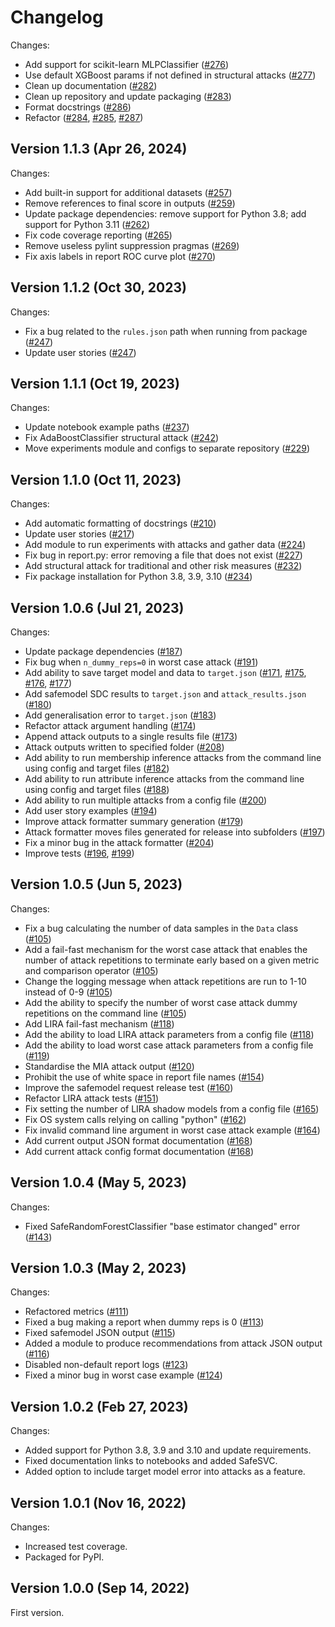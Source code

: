 # Changelog

Changes:
*   Add support for scikit-learn MLPClassifier ([#276](https://github.com/AI-SDC/AI-SDC/pull/276))
*   Use default XGBoost params if not defined in structural attacks ([#277](https://github.com/AI-SDC/AI-SDC/pull/277))
*   Clean up documentation ([#282](https://github.com/AI-SDC/AI-SDC/pull/282))
*   Clean up repository and update packaging ([#283](https://github.com/AI-SDC/AI-SDC/pull/283))
*   Format docstrings ([#286](https://github.com/AI-SDC/AI-SDC/pull/286))
*   Refactor ([#284](https://github.com/AI-SDC/AI-SDC/pull/284), [#285](https://github.com/AI-SDC/AI-SDC/pull/285), [#287](https://github.com/AI-SDC/AI-SDC/pull/287))

## Version 1.1.3 (Apr 26, 2024)

Changes:
*   Add built-in support for additional datasets ([#257](https://github.com/AI-SDC/AI-SDC/pull/257))
*   Remove references to final score in outputs ([#259](https://github.com/AI-SDC/AI-SDC/pull/259))
*   Update package dependencies: remove support for Python 3.8; add support for Python 3.11 ([#262](https://github.com/AI-SDC/AI-SDC/pull/262))
*   Fix code coverage reporting ([#265](https://github.com/AI-SDC/AI-SDC/pull/265))
*   Remove useless pylint suppression pragmas ([#269](https://github.com/AI-SDC/AI-SDC/pull/269))
*   Fix axis labels in report ROC curve plot ([#270](https://github.com/AI-SDC/AI-SDC/pull/270))

## Version 1.1.2 (Oct 30, 2023)

Changes:
*   Fix a bug related to the `rules.json` path when running from package ([#247](https://github.com/AI-SDC/AI-SDC/pull/247))
*   Update user stories ([#247](https://github.com/AI-SDC/AI-SDC/pull/247))

## Version 1.1.1 (Oct 19, 2023)

Changes:
*   Update notebook example paths ([#237](https://github.com/AI-SDC/AI-SDC/pull/237))
*   Fix AdaBoostClassifier structural attack ([#242](https://github.com/AI-SDC/AI-SDC/pull/242))
*   Move experiments module and configs to separate repository ([#229](https://github.com/AI-SDC/AI-SDC/pull/229))

## Version 1.1.0 (Oct 11, 2023)

Changes:
*    Add automatic formatting of docstrings ([#210](https://github.com/AI-SDC/AI-SDC/pull/210))
*    Update user stories ([#217](https://github.com/AI-SDC/AI-SDC/pull/217))
*    Add module to run experiments with attacks and gather data ([#224](https://github.com/AI-SDC/AI-SDC/pull/224))
*    Fix bug in report.py: error removing a file that does not exist ([#227](https://github.com/AI-SDC/AI-SDC/pull/227))
*    Add structural attack for traditional and other risk measures ([#232](https://github.com/AI-SDC/AI-SDC/pull/232))
*    Fix package installation for Python 3.8, 3.9, 3.10 ([#234](https://github.com/AI-SDC/AI-SDC/pull/234))

## Version 1.0.6 (Jul 21, 2023)

Changes:
*    Update package dependencies ([#187](https://github.com/AI-SDC/AI-SDC/pull/187))
*    Fix bug when `n_dummy_reps=0` in worst case attack ([#191](https://github.com/AI-SDC/AI-SDC/pull/191))
*    Add ability to save target model and data to `target.json` ([#171](https://github.com/AI-SDC/AI-SDC/pull/171), [#175](https://github.com/AI-SDC/AI-SDC/pull/175), [#176](https://github.com/AI-SDC/AI-SDC/pull/176), [#177](https://github.com/AI-SDC/AI-SDC/pull/177))
*    Add safemodel SDC results to `target.json` and `attack_results.json` ([#180](https://github.com/AI-SDC/AI-SDC/pull/180))
*    Add generalisation error to `target.json` ([#183](https://github.com/AI-SDC/AI-SDC/pull/183))
*    Refactor attack argument handling ([#174](https://github.com/AI-SDC/AI-SDC/pull/174))
*    Append attack outputs to a single results file ([#173](https://github.com/AI-SDC/AI-SDC/pull/173))
*    Attack outputs written to specified folder ([#208](https://github.com/AI-SDC/AI-SDC/pull/208))
*    Add ability to run membership inference attacks from the command line using config and target files ([#182](https://github.com/AI-SDC/AI-SDC/pull/182))
*    Add ability to run attribute inference attacks from the command line using config and target files ([#188](https://github.com/AI-SDC/AI-SDC/pull/188))
*    Add ability to run multiple attacks from a config file ([#200](https://github.com/AI-SDC/AI-SDC/pull/200))
*    Add user story examples ([#194](https://github.com/AI-SDC/AI-SDC/pull/194))
*    Improve attack formatter summary generation ([#179](https://github.com/AI-SDC/AI-SDC/pull/179))
*    Attack formatter moves files generated for release into subfolders ([#197](https://github.com/AI-SDC/AI-SDC/pull/197))
*    Fix a minor bug in the attack formatter ([#204](https://github.com/AI-SDC/AI-SDC/pull/204))
*    Improve tests ([#196](https://github.com/AI-SDC/AI-SDC/pull/196), [#199](https://github.com/AI-SDC/AI-SDC/pull/199))

## Version 1.0.5 (Jun 5, 2023)

Changes:
*    Fix a bug calculating the number of data samples in the `Data` class ([#105](https://github.com/AI-SDC/AI-SDC/pull/105))
*    Add a fail-fast mechanism for the worst case attack that enables the number of attack repetitions to terminate early based on a given metric and comparison operator ([#105](https://github.com/AI-SDC/AI-SDC/pull/105))
*    Change the logging message when attack repetitions are run to 1-10 instead of 0-9 ([#105](https://github.com/AI-SDC/AI-SDC/pull/105))
*    Add the ability to specify the number of worst case attack dummy repetitions on the command line ([#105](https://github.com/AI-SDC/AI-SDC/pull/105))
*    Add LIRA fail-fast mechanism ([#118](https://github.com/AI-SDC/AI-SDC/pull/118))
*    Add the ability to load LIRA attack parameters from a config file ([#118](https://github.com/AI-SDC/AI-SDC/pull/118))
*    Add the ability to load worst case attack parameters from a config file ([#119](https://github.com/AI-SDC/AI-SDC/pull/119))
*    Standardise the MIA attack output ([#120](https://github.com/AI-SDC/AI-SDC/pull/120))
*    Prohibit the use of white space in report file names ([#154](https://github.com/AI-SDC/AI-SDC/pull/154))
*    Improve the safemodel request release test ([#160](https://github.com/AI-SDC/AI-SDC/pull/160))
*    Refactor LIRA attack tests ([#151](https://github.com/AI-SDC/AI-SDC/pull/151))
*    Fix setting the number of LIRA shadow models from a config file ([#165](https://github.com/AI-SDC/AI-SDC/pull/165))
*    Fix OS system calls relying on calling "python" ([#162](https://github.com/AI-SDC/AI-SDC/pull/162))
*    Fix invalid command line argument in worst case attack example ([#164](https://github.com/AI-SDC/AI-SDC/pull/164))
*    Add current output JSON format documentation ([#168](https://github.com/AI-SDC/AI-SDC/pull/168))
*    Add current attack config format documentation ([#168](https://github.com/AI-SDC/AI-SDC/pull/168))

## Version 1.0.4 (May 5, 2023)

Changes:
*    Fixed SafeRandomForestClassifier "base estimator changed" error ([#143](https://github.com/AI-SDC/AI-SDC/pull/143))

## Version 1.0.3 (May 2, 2023)

Changes:
*    Refactored metrics ([#111](https://github.com/AI-SDC/AI-SDC/pull/111))
*    Fixed a bug making a report when dummy reps is 0 ([#113](https://github.com/AI-SDC/AI-SDC/pull/113))
*    Fixed safemodel JSON output ([#115](https://github.com/AI-SDC/AI-SDC/pull/115))
*    Added a module to produce recommendations from attack JSON output ([#116](https://github.com/AI-SDC/AI-SDC/pull/116))
*    Disabled non-default report logs ([#123](https://github.com/AI-SDC/AI-SDC/pull/123))
*    Fixed a minor bug in worst case example ([#124](https://github.com/AI-SDC/AI-SDC/pull/124))

## Version 1.0.2 (Feb 27, 2023)

Changes:
*    Added support for Python 3.8, 3.9 and 3.10 and update requirements.
*    Fixed documentation links to notebooks and added SafeSVC.
*    Added option to include target model error into attacks as a feature.

## Version 1.0.1 (Nov 16, 2022)

Changes:
*    Increased test coverage.
*    Packaged for PyPI.

## Version 1.0.0 (Sep 14, 2022)

First version.

